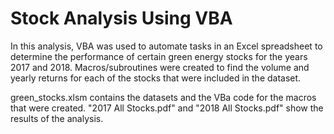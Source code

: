 # Stock Analysis Using VBA
In this analysis, VBA was used to automate tasks in an Excel spreadsheet to determine the performance of certain green energy stocks for the years 2017 and 2018.
Macros/subroutines were created to find the volume and yearly returns for each of the stocks that were included in the dataset. 

green_stocks.xlsm contains the datasets and the VBa code for the macros that were created. "2017 All Stocks.pdf" and "2018 All Stocks.pdf" show the results of the analysis.

